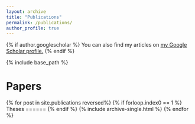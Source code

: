 ```yaml
---
layout: archive
title: "Publications"
permalink: /publications/
author_profile: true
---
```


{% if author.googlescholar %}
  You can also find my articles on <u><a href="{{author.googlescholar}}">my Google Scholar profile</a>.</u>
{% endif %}

{% include base_path %}

Papers
======
{% for post in site.publications reversed%}
  {% if forloop.index0 == 1 %}
    Theses
    ======
  {% endif %}
  {% include archive-single.html %}
{% endfor %}

